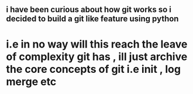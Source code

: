 ## i have been curious about how git works so i decided to build a git like feature using python 

# i.e in no way will this reach the leave of complexity git has , ill just archive the core concepts of git i.e init , log merge etc 
